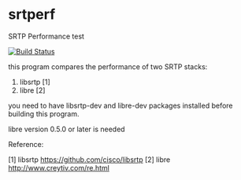 srtperf
=======

SRTP Performance test


[![Build Status](https://travis-ci.org/alfredh/srtperf.svg?branch=master)](https://travis-ci.org/alfredh/srtperf)


this program compares the performance of two SRTP stacks:

1. libsrtp [1]
2. libre [2]


you need to have libsrtp-dev and libre-dev packages installed
before building this program.

libre version 0.5.0 or later is needed


Reference:

[1] libsrtp https://github.com/cisco/libsrtp
[2] libre http://www.creytiv.com/re.html

